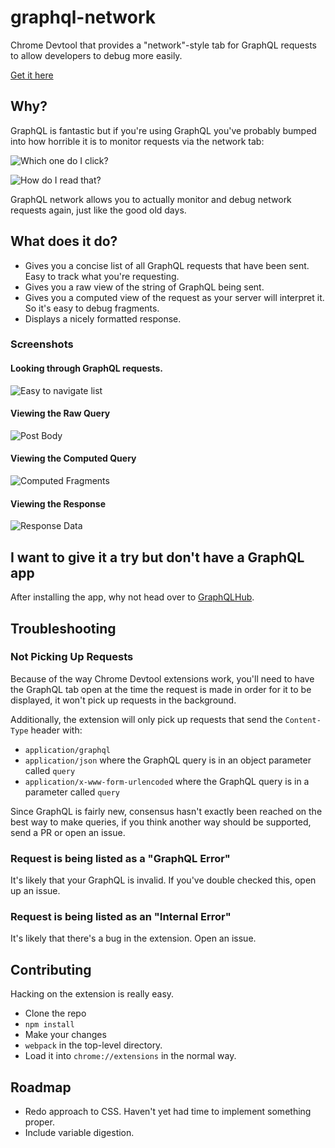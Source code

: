 # graphql-network

Chrome Devtool that provides a "network"-style tab for GraphQL requests to allow developers to debug more easily.

[Get it here](https://chrome.google.com/webstore/detail/igbmhmnkobkjalekgiehijefpkdemocm)

## Why?

GraphQL is fantastic but if you're using GraphQL you've probably bumped into how horrible it is to monitor requests via the network tab:

![Which one do I click?](http://bwes.co/whichone.png)

![How do I read that?](http://bwes.co/errr.png) 

GraphQL network allows you to actually monitor and debug network requests again, just like the good old days. 

## What does it do?

* Gives you a concise list of all GraphQL requests that have been sent. Easy to track what you're requesting.
* Gives you a raw view of the string of GraphQL being sent.
* Gives you a computed view of the request as your server will interpret it. So it's easy to debug fragments.
* Displays a nicely formatted response.

### Screenshots

#### Looking through GraphQL requests.
![Easy to navigate list](http://bwes.co/easy-to-navigate.png)



#### Viewing the Raw Query
![Post Body](http://bwes.co/post-body.png)



#### Viewing the Computed Query
![Computed Fragments](http://bwes.co/compute-fragments.png)



#### Viewing the Response
![Response Data](http://bwes.co/response-data.png)

## I want to give it a try but don't have a GraphQL app

After installing the app, why not head over to [GraphQLHub](http://graphqlhub.com).

## Troubleshooting

### Not Picking Up Requests

Because of the way Chrome Devtool extensions work, you'll need to have the GraphQL tab open at the time the request is made in order for it to be displayed, it won't pick up requests in the background.

Additionally, the extension will only pick up requests that send the `Content-Type` header with:
* `application/graphql`
* `application/json` where the GraphQL query is in an object parameter called `query`
* `application/x-www-form-urlencoded` where the GraphQL query is in a parameter called `query`

Since GraphQL is fairly new, consensus hasn't exactly been reached on the best way to make queries, if you think another way should be supported, send a PR or open an issue.

### Request is being listed as a "GraphQL Error"

It's likely that your GraphQL is invalid. If you've double checked this, open up an issue.

### Request is being listed as an "Internal Error"

It's likely that there's a bug in the extension. Open an issue.


## Contributing

Hacking on the extension is really easy.

* Clone the repo
* `npm install`
* Make your changes
* `webpack` in the top-level directory.
* Load it into `chrome://extensions` in the normal way.

## Roadmap

* Redo approach to CSS. Haven't yet had time to implement something proper.
* Include variable digestion.
